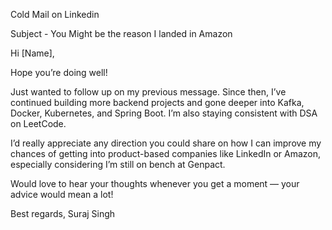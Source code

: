 Cold Mail on Linkedin

Subject - You Might be the reason I landed in Amazon 


Hi [Name],

Hope you’re doing well!

Just wanted to follow up on my previous message. Since then, I’ve continued building more backend projects and gone deeper into Kafka, Docker, Kubernetes, and Spring Boot. I’m also staying consistent with DSA on LeetCode.

I’d really appreciate any direction you could share on how I can improve my chances of getting into product-based companies like LinkedIn or Amazon, especially considering I’m still on bench at Genpact.

Would love to hear your thoughts whenever you get a moment — your advice would mean a lot!

Best regards,
Suraj Singh




